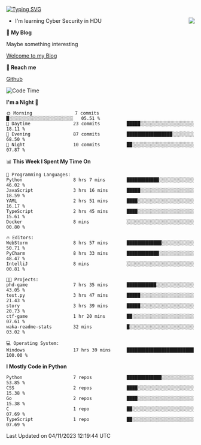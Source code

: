 [![Typing SVG](https://readme-typing-svg.herokuapp.com?font=Fira+Code&pause=1000&random=false&width=450&height=60&lines=Hello+%F0%9F%91%8B%F0%9F%8F%BB;I'm+JBNRZ)](https://git.io/typing-svg)

<a href="#">
  <img align="right" src="https://github-readme-stats.vercel.app/api?username=JBNRZ&show_icons=true&bg_color=15,f2f7fd,E0EAFC" />
</a>

- I'm learning Cyber Security in HDU

 **🌱 My Blog**

Maybe something interesting

[Welcome to my Blog](https://jbnrz.com.cn/)

 **💬 Reach me** 

[Github](https://github.com/JBNRZ)


<!--START_SECTION:waka-->
![Code Time](http://img.shields.io/badge/Code%20Time-75%20hrs%2059%20mins-blue)

**I'm a Night 🦉** 

```text
🌞 Morning                7 commits           █░░░░░░░░░░░░░░░░░░░░░░░░   05.51 % 
🌆 Daytime                23 commits          █████░░░░░░░░░░░░░░░░░░░░   18.11 % 
🌃 Evening                87 commits          █████████████████░░░░░░░░   68.50 % 
🌙 Night                  10 commits          ██░░░░░░░░░░░░░░░░░░░░░░░   07.87 % 
```


📊 **This Week I Spent My Time On** 

```text
💬 Programming Languages: 
Python                   8 hrs 7 mins        ████████████░░░░░░░░░░░░░   46.02 % 
JavaScript               3 hrs 16 mins       █████░░░░░░░░░░░░░░░░░░░░   18.59 % 
YAML                     2 hrs 51 mins       ████░░░░░░░░░░░░░░░░░░░░░   16.17 % 
TypeScript               2 hrs 45 mins       ████░░░░░░░░░░░░░░░░░░░░░   15.61 % 
Docker                   8 mins              ░░░░░░░░░░░░░░░░░░░░░░░░░   00.80 % 

🔥 Editors: 
WebStorm                 8 hrs 57 mins       █████████████░░░░░░░░░░░░   50.71 % 
PyCharm                  8 hrs 33 mins       ████████████░░░░░░░░░░░░░   48.47 % 
IntelliJ                 8 mins              ░░░░░░░░░░░░░░░░░░░░░░░░░   00.81 % 

🐱‍💻 Projects: 
phd-game                 7 hrs 35 mins       ███████████░░░░░░░░░░░░░░   43.05 % 
test.py                  3 hrs 47 mins       █████░░░░░░░░░░░░░░░░░░░░   21.43 % 
story                    3 hrs 39 mins       █████░░░░░░░░░░░░░░░░░░░░   20.73 % 
ctf-game                 1 hr 20 mins        ██░░░░░░░░░░░░░░░░░░░░░░░   07.61 % 
waka-readme-stats        32 mins             █░░░░░░░░░░░░░░░░░░░░░░░░   03.02 % 

💻 Operating System: 
Windows                  17 hrs 39 mins      █████████████████████████   100.00 % 
```

**I Mostly Code in Python** 

```text
Python                   7 repos             █████████████░░░░░░░░░░░░   53.85 % 
CSS                      2 repos             ████░░░░░░░░░░░░░░░░░░░░░   15.38 % 
Go                       2 repos             ████░░░░░░░░░░░░░░░░░░░░░   15.38 % 
C                        1 repo              ██░░░░░░░░░░░░░░░░░░░░░░░   07.69 % 
TypeScript               1 repo              ██░░░░░░░░░░░░░░░░░░░░░░░   07.69 % 
```




 Last Updated on 04/11/2023 12:19:44 UTC
<!--END_SECTION:waka-->
